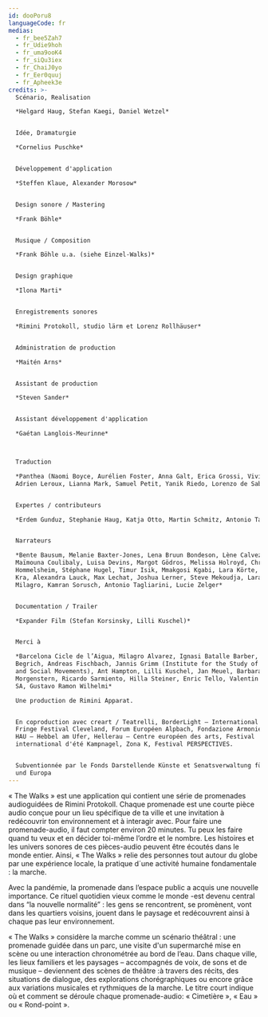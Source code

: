 ```yaml
---
id: dooPoru8
languageCode: fr
medias:
  - fr_bee5Zah7
  - fr_Udie9hoh
  - fr_uma9ooK4
  - fr_siQu3iex
  - fr_ChaiJ0yo
  - fr_Eer0quuj
  - fr_Apheek3e
credits: >-
  Scénario, Realisation

  *Helgard Haug, Stefan Kaegi, Daniel Wetzel*


  Idée, Dramaturgie

  *Cornelius Puschke*


  Développement d'application

  *Steffen Klaue, Alexander Morosow*


  Design sonore / Mastering

  *Frank Böhle*


  Musique / Composition

  *Frank Böhle u.a. (siehe Einzel-Walks)*


  Design graphique

  *Ilona Marti*


  Enregistrements sonores

  *Rimini Protokoll, studio lärm et Lorenz Rollhäuser*


  Administration de production

  *Maitén Arns* 


  Assistant de production

  *Steven Sander*


  Assistant développement d'application

  *Gaétan Langlois-Meurinne*



  Traduction

  *Panthea (Naomi Boyce, Aurélien Foster, Anna Galt, Erica Grossi, Vivian Ia,
  Adrien Leroux, Lianna Mark, Samuel Petit, Yanik Riedo, Lorenzo de Sabbata)*


  Expertes / contributeurs

  *Erdem Gunduz, Stephanie Haug, Katja Otto, Martin Schmitz, Antonio Tagliarini*


  Narrateurs

  *Bente Bausum, Melanie Baxter-Jones, Lena Bruun Bondeson, Lène Calvez,
  Maïmouna Coulibaly, Luisa Devins, Margot Gödros, Melissa Holroyd, Christiane
  Hommelsheim, Stéphane Hugel, Timur Isik, Mmakgosi Kgabi, Lara Körte, Koffi
  Kra, Alexandra Lauck, Max Lechat, Joshua Lerner, Steve Mekoudja, Lara-Sophie
  Milagro, Kamran Sorusch, Antonio Tagliarini, Lucie Zelger*


  Documentation / Trailer

  *Expander Film (Stefan Korsinsky, Lilli Kuschel)*


  Merci à

  *Barcelona Cicle de l’Aigua, Milagro Alvarez, Ignasi Batalle Barber, Aljoscha
  Begrich, Andreas Fischbach, Jannis Grimm (Institute for the Study of Protest
  and Social Movements), Ant Hampton, Lilli Kuschel, Jan Meuel, Barbara
  Morgenstern, Ricardo Sarmiento, Hilla Steiner, Enric Tello, Valentin Wetzel,
  SA, Gustavo Ramon Wilhelmi*

  Une production de Rimini Apparat.


  En coproduction avec creart / Teatrelli, BorderLight – International Theatre +
  Fringe Festival Cleveland, Forum Européen Alpbach, Fondazione Armonie d’Arte,
  HAU – Hebbel am Ufer, Hellerau – Centre européen des arts, Festival
  international d'été Kampnagel, Zona K, Festival PERSPECTIVES.


  Subventionnée par le Fonds Darstellende Künste et Senatsverwaltung für Kultur
  und Europa
---
```

« The Walks » est une application qui contient une série de promenades audioguidées de Rimini Protokoll. Chaque promenade est une courte pièce audio conçue pour un lieu spécifique de ta ville et une invitation à redécouvrir ton environnement et à interagir avec. Pour faire une promenade-audio, il faut compter environ 20 minutes. Tu peux les faire quand tu veux  et en décider toi-même l’ordre et le nombre.
Les histoires et les univers sonores de ces pièces-audio peuvent être écoutés dans le monde entier. Ainsi, « The Walks » relie des personnes tout autour du globe par une expérience locale, la pratique d´une activité humaine fondamentale : la marche.

Avec la pandémie, la promenade dans l’espace public a acquis une nouvelle importance. Ce rituel quotidien vieux comme le monde -est devenu central dans “la nouvelle normalité” : les gens se rencontrent, se promènent, vont dans les quartiers voisins, jouent dans le paysage et redécouvrent ainsi à chaque pas leur environnement.

« The Walks » considère la marche comme un scénario théâtral : une promenade guidée dans un parc, une visite d'un supermarché mise en scène  ou une interaction chronométrée au bord de l’eau. Dans chaque ville, les lieux familiers et les paysages – accompagnés de voix, de sons et de musique – deviennent des scènes de théâtre :à travers des récits, des situations de dialogue, des explorations chorégraphiques ou encore grâce aux variations musicales et rythmiques de la marche. 
Le titre court indique où et comment se déroule chaque promenade-audio: « Cimetière », « Eau » ou « Rond-point ».
